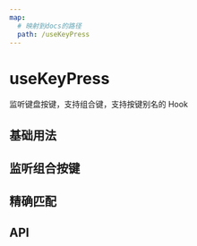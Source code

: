 ```yaml
---
map:
  # 映射到docs的路径
  path: /useKeyPress
---
```


# useKeyPress

监听键盘按键，支持组合键，支持按键别名的 Hook

## 基础用法

<demo src="./demo/demo.vue"
  language="vue"
  title="基本用法"
  desc="支持键盘事件中的 keyCode 和别名，请按 ArrowUp 或 ArrowDown 键进行演示。"> </demo>

## 监听组合按键

<demo src="./demo/demo1.vue"
  language="vue"
  title="监听组合键"
  desc=""> </demo>

## 精确匹配

<demo src="./demo/demo2.vue"
  language="vue"
  title="精确匹配"
  desc="通过配置 exactMatch, 开启精确匹配。比如按 [shift + c] ，不会触发 [c]。"> </demo>

## API
